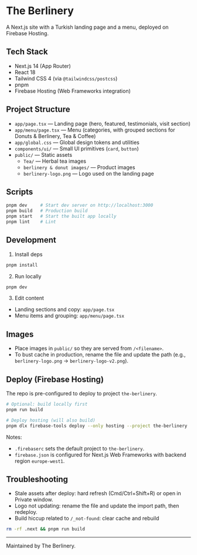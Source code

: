 # The Berlinery

A Next.js site with a Turkish landing page and a menu, deployed on Firebase Hosting.

## Tech Stack
- Next.js 14 (App Router)
- React 18
- Tailwind CSS 4 (via `@tailwindcss/postcss`)
- pnpm
- Firebase Hosting (Web Frameworks integration)

## Project Structure
- `app/page.tsx` — Landing page (hero, featured, testimonials, visit section)
- `app/menu/page.tsx` — Menu (categories, with grouped sections for Donuts & Berlinery, Tea & Coffee)
- `app/global.css` — Global design tokens and utilities
- `components/ui/` — Small UI primitives (`card`, `button`)
- `public/` — Static assets
  - `Tea/` — Herbal tea images
  - `berlinery & donut images/` — Product images
  - `berlinery-logo.png` — Logo used on the landing page

## Scripts
```bash
pnpm dev     # Start dev server on http://localhost:3000
pnpm build   # Production build
pnpm start   # Start the built app locally
pnpm lint    # Lint
```

## Development
1) Install deps
```bash
pnpm install
```
2) Run locally
```bash
pnpm dev
```
3) Edit content
- Landing sections and copy: `app/page.tsx`
- Menu items and grouping: `app/menu/page.tsx`

## Images
- Place images in `public/` so they are served from `/<filename>`.
- To bust cache in production, rename the file and update the path (e.g., `berlinery-logo.png` → `berlinery-logo-v2.png`).

## Deploy (Firebase Hosting)
The repo is pre-configured to deploy to project `the-berlinery`.

```bash
# Optional: build locally first
pnpm run build

# Deploy hosting (will also build)
pnpm dlx firebase-tools deploy --only hosting --project the-berlinery
```

Notes:
- `.firebaserc` sets the default project to `the-berlinery`.
- `firebase.json` is configured for Next.js Web Frameworks with backend region `europe-west1`.

## Troubleshooting
- Stale assets after deploy: hard refresh (Cmd/Ctrl+Shift+R) or open in Private window.
- Logo not updating: rename the file and update the import path, then redeploy.
- Build hiccup related to `/_not-found`: clear cache and rebuild
```bash
rm -rf .next && pnpm run build
```

---
Maintained by The Berlinery.
